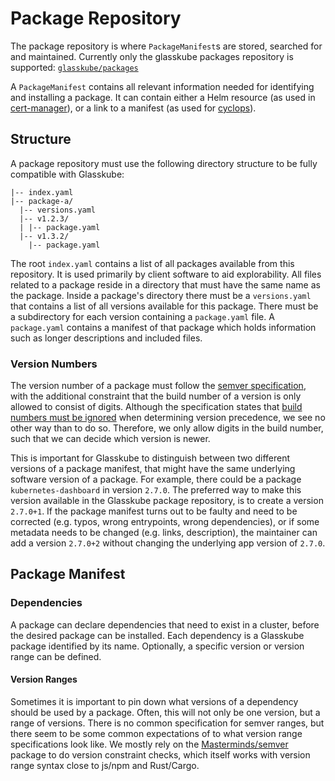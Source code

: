 # Package Repository

The package repository is where `PackageManifest`s are stored, searched for and maintained.
Currently only the glasskube packages repository is supported: [`glasskube/packages`](https://github.com/glasskube/packages)

A `PackageManifest` contains all relevant information needed for identifying and installing a package. 
It can contain either a Helm resource (as used in [cert-manager](https://github.com/glasskube/packages/blob/main/packages/cert-manager/package.yaml)), or a link to a manifest (as used for [cyclops](https://github.com/glasskube/packages/blob/main/packages/cyclops/package.yaml)).

## Structure

A package repository must use the following directory structure to be fully compatible with Glasskube:

```
|-- index.yaml
|-- package-a/
  |-- versions.yaml
  |-- v1.2.3/
  | |-- package.yaml
  |-- v1.3.2/
    |-- package.yaml
```

The root `index.yaml` contains a list of all packages available from this repository. It is used primarily by client software to aid explorability.
All files related to a package reside in a directory that must have the same name as the package. 
Inside a package's directory there must be a `versions.yaml` that contains a list of all versions available for this package.
There must be a subdirectory for each version containing a `package.yaml` file.
A `package.yaml` contains a manifest of that package which holds information such as longer descriptions and included files.

### Version Numbers

The version number of a package must follow the [semver specification](https://semver.org), with the additional constraint that the build number of a version is only allowed to consist of digits. 
Although the specification states that [build numbers must be ignored](https://semver.org/#spec-item-10) when determining version precedence, 
we see no other way than to do so. Therefore, we only allow digits in the build number, such that we can decide which version is newer. 

This is important for Glasskube to distinguish between two different versions of a package manifest, that might have the same underlying software version of a package.
For example, there could be a package  `kubernetes-dashboard` in version `2.7.0`. 
The preferred way to make this version available in the Glasskube package repository, is to create a version `2.7.0+1`. 
If the package manifest turns out to be faulty and need to be corrected (e.g. typos, wrong entrypoints, wrong dependencies), or if some metadata needs to be changed (e.g. links, description), 
the maintainer can add a version `2.7.0+2` without changing the underlying app version of `2.7.0`. 

## Package Manifest

### Dependencies

A package can declare dependencies that need to exist in a cluster, before the desired package can be installed. 
Each dependency is a Glasskube package identified by its name. Optionally, a specific version or version range can be defined.

#### Version Ranges

Sometimes it is important to pin down what versions of a dependency should be used by a package. 
Often, this will not only be one version, but a range of versions. There is no common specification for semver ranges, 
but there seem to be some common expectations of to what version range specifications look like.
We mostly rely on the [Masterminds/semver](https://github.com/Masterminds/semver) package to do version constraint checks, which itself works with version range syntax close to js/npm and Rust/Cargo. 
